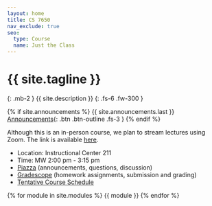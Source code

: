 ```yaml
---
layout: home
title: CS 7650
nav_exclude: true
seo:
  type: Course
  name: Just the Class
---
```


# {{ site.tagline }}
{: .mb-2 }
{{ site.description }}
{: .fs-6 .fw-300 }

{% if site.announcements %}
{{ site.announcements.last }}
[Announcements](announcements.md){: .btn .btn-outline .fs-3 }
{% endif %}

Although this is an in-person course, we plan to stream lectures using Zoom.  The link is available [here](https://gatech.zoom.us/j/93717817219?pwd=Vlpnc0Q5WVlQVUU1ZEJsLzltWnY1Zz09).

- Location: Instructional Center 211
- Time: MW 2:00 pm - 3:15 pm
- [Piazza](https://piazza.com/class/lcic025je8w5v5/) (announcements, questions, discussion)
- [Gradescope](https://www.gradescope.com/courses/482255) (homework assignments, submission and grading)
- [Tentative Course Schedule](https://docs.google.com/spreadsheets/d/1JivbsuLLw5a1Fm6mY1oL_7eb0jumnUzkTNYV1RXMb1w/edit?usp=sharing)

{% for module in site.modules %}
{{ module }}
{% endfor %}
